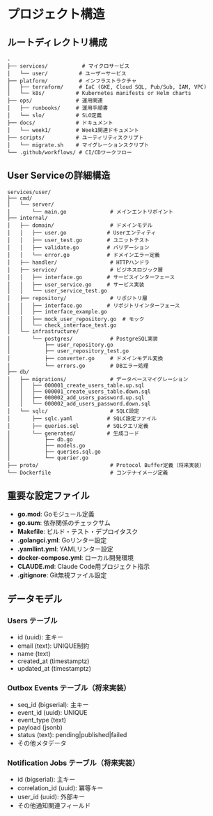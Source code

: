 # プロジェクト構造

## ルートディレクトリ構成
```
.
├── services/           # マイクロサービス
│   └── user/          # ユーザーサービス
├── platform/          # インフラストラクチャ
│   ├── terraform/     # IaC (GKE, Cloud SQL, Pub/Sub, IAM, VPC)
│   └── k8s/          # Kubernetes manifests or Helm charts
├── ops/              # 運用関連
│   ├── runbooks/     # 運用手順書
│   └── slo/          # SLO定義
├── docs/             # ドキュメント
│   └── week1/        # Week1関連ドキュメント
├── scripts/          # ユーティリティスクリプト
│   └── migrate.sh    # マイグレーションスクリプト
└── .github/workflows/ # CI/CDワークフロー
```

## User Serviceの詳細構造
```
services/user/
├── cmd/
│   └── server/
│       └── main.go              # メインエントリポイント
├── internal/
│   ├── domain/                  # ドメインモデル
│   │   ├── user.go             # Userエンティティ
│   │   ├── user_test.go        # ユニットテスト
│   │   ├── validate.go         # バリデーション
│   │   └── error.go            # ドメインエラー定義
│   ├── handler/                 # HTTPハンドラ
│   ├── service/                 # ビジネスロジック層
│   │   ├── interface.go        # サービスインターフェース
│   │   ├── user_service.go     # サービス実装
│   │   └── user_service_test.go
│   ├── repository/              # リポジトリ層
│   │   ├── interface.go        # リポジトリインターフェース
│   │   ├── interface_example.go
│   │   ├── mock_user_repository.go  # モック
│   │   └── check_interface_test.go
│   └── infrastructure/
│       └── postgres/            # PostgreSQL実装
│           ├── user_repository.go
│           ├── user_repository_test.go
│           ├── converter.go     # ドメインモデル変換
│           └── errors.go        # DBエラー処理
├── db/
│   ├── migrations/              # データベースマイグレーション
│   │   ├── 000001_create_users_table.up.sql
│   │   ├── 000001_create_users_table.down.sql
│   │   ├── 000002_add_users_password.up.sql
│   │   └── 000002_add_users_password.down.sql
│   └── sqlc/                    # SQLC設定
│       ├── sqlc.yaml           # SQLC設定ファイル
│       ├── queries.sql         # SQLクエリ定義
│       └── generated/          # 生成コード
│           ├── db.go
│           ├── models.go
│           ├── queries.sql.go
│           └── querier.go
├── proto/                       # Protocol Buffer定義（将来実装）
└── Dockerfile                   # コンテナイメージ定義
```

## 重要な設定ファイル
- **go.mod**: Goモジュール定義
- **go.sum**: 依存関係のチェックサム
- **Makefile**: ビルド・テスト・デプロイタスク
- **.golangci.yml**: Goリンター設定
- **.yamllint.yml**: YAMLリンター設定
- **docker-compose.yml**: ローカル開発環境
- **CLAUDE.md**: Claude Code用プロジェクト指示
- **.gitignore**: Git無視ファイル設定

## データモデル

### Users テーブル
- id (uuid): 主キー
- email (text): UNIQUE制約
- name (text)
- created_at (timestamptz)
- updated_at (timestamptz)

### Outbox Events テーブル（将来実装）
- seq_id (bigserial): 主キー
- event_id (uuid): UNIQUE
- event_type (text)
- payload (jsonb)
- status (text): pending|published|failed
- その他メタデータ

### Notification Jobs テーブル（将来実装）
- id (bigserial): 主キー
- correlation_id (uuid): 冪等キー
- user_id (uuid): 外部キー
- その他通知関連フィールド